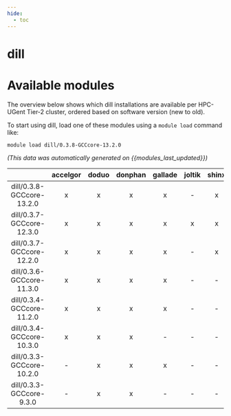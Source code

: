 ```yaml
---
hide:
  - toc
---
```


dill
====

# Available modules


The overview below shows which dill installations are available per HPC-UGent Tier-2 cluster, ordered based on software version (new to old).

To start using dill, load one of these modules using a `module load` command like:

```shell
module load dill/0.3.8-GCCcore-13.2.0
```

*(This data was automatically generated on {{modules_last_updated}})*  

| |accelgor|doduo|donphan|gallade|joltik|shinx|skitty|
| :---: | :---: | :---: | :---: | :---: | :---: | :---: | :---: |
|dill/0.3.8-GCCcore-13.2.0|x|x|x|x|-|x|x|
|dill/0.3.7-GCCcore-12.3.0|x|x|x|x|x|x|x|
|dill/0.3.7-GCCcore-12.2.0|x|x|x|x|-|x|-|
|dill/0.3.6-GCCcore-11.3.0|x|x|x|x|-|-|-|
|dill/0.3.4-GCCcore-11.2.0|x|x|x|x|-|-|-|
|dill/0.3.4-GCCcore-10.3.0|x|x|x|-|-|-|-|
|dill/0.3.3-GCCcore-10.2.0|-|x|x|x|-|-|-|
|dill/0.3.3-GCCcore-9.3.0|-|x|x|-|-|-|-|
